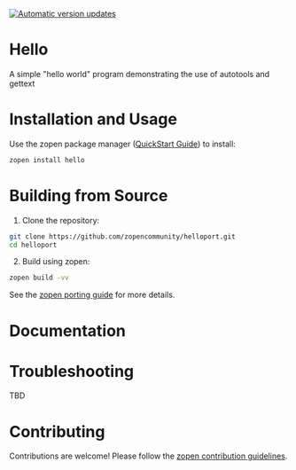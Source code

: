 [![Automatic version updates](https://github.com/ZOSOpenTools/helloport/actions/workflows/bump.yml/badge.svg)](https://github.com/ZOSOpenTools/helloport/actions/workflows/bump.yml)

# Hello

A simple "hello world" program demonstrating the use of autotools and gettext

# Installation and Usage

Use the zopen package manager ([QuickStart Guide](https://zopen.community/#/Guides/QuickStart)) to install:
```bash
zopen install hello
```

# Building from Source

1. Clone the repository:
```bash
git clone https://github.com/zopencommunity/helloport.git
cd helloport
```
2. Build using zopen:
```bash
zopen build -vv
```

See the [zopen porting guide](https://zopen.community/#/Guides/Porting) for more details.

# Documentation


# Troubleshooting
TBD

# Contributing
Contributions are welcome! Please follow the [zopen contribution guidelines](https://github.com/zopencommunity/meta/blob/main/CONTRIBUTING.md).
